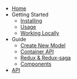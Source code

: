 - [Home](/)
- Getting Started
  - [Installing](/docs/Installing)
  - [Usage](/docs/Usage)
  - [Working Locally](/docs/WorkingLocally)
- Guide
  - [Create New Model](/docs/plop-generate)
  - [Container API](/docs/screen-api)
  - [Redux & Redux-saga](/docs/redux)
  - [Components](/docs/components)
- [API](/api/README)
